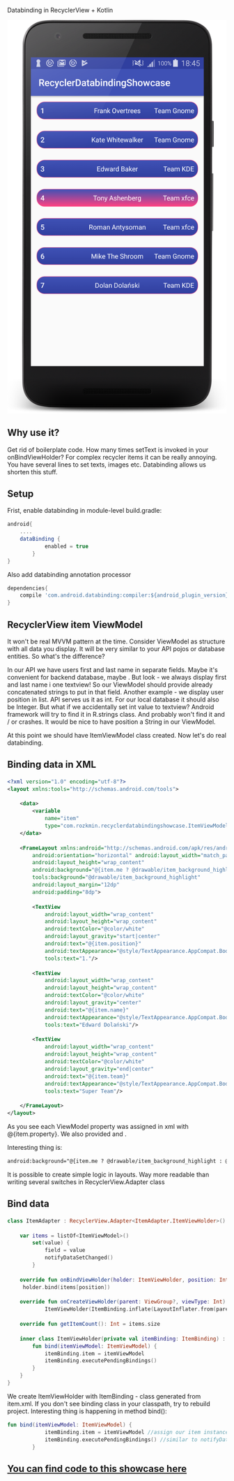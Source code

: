 Databinding in RecyclerView + Kotlin

![Screenshot](https://raw.githubusercontent.com/rozkminiacz/RecyclerDatabinding/master/screenshot.png)

## Why use it?
Get rid of boilerplate code. 
How many times setText is invoked in your onBindViewHolder? 
For complex recycler items it can be really annoying. 
You have several lines to set texts, images etc. 
Databinding allows us shorten this stuff.

## Setup

Frist, enable databinding in module-level build.gradle:
```groovy
android{
    ....
    dataBinding {
            enabled = true
        }
}
```

Also add databinding annotation processor
```groovy
dependencies{
    compile 'com.android.databinding:compiler:${android_plugin_version}'
}

```

## RecyclerView item ViewModel

It won't be real MVVM pattern at the time. 
Consider ViewModel as structure with all data you display. 
It will be very similar to your API pojos or database entities.
So what's the difference? 

In our API we have users first and last name in separate fields. 
Maybe it's convenient for backend database, 
maybe <any other reason why backend guys structured responses that way>. 
But look - we always display first and last name i one textview! 
So our ViewModel should provide already concatenated strings to put in that field. 
Another example - we display user position in list. API serves us it as int. For our local database it should also be Integer. 
But what if we accidentally set int value to textview? Android framework will try to find it in R.strings class. And probably won't find it and / or crashes. It would be nice to have position a String in our ViewModel. 

At this point we should have ItemViewModel class created. Now let's do real databinding. 

## Binding data in XML
```xml
<?xml version="1.0" encoding="utf-8"?>
<layout xmlns:tools="http://schemas.android.com/tools">

    <data>
        <variable
            name="item"
            type="com.rozkmin.recyclerdatabindingshowcase.ItemViewModel"/>
    </data>

    <FrameLayout xmlns:android="http://schemas.android.com/apk/res/android"
        android:orientation="horizontal" android:layout_width="match_parent"
        android:layout_height="wrap_content"
        android:background="@{item.me ? @drawable/item_background_highlight : @drawable/item_background_normal}"
        tools:background="@drawable/item_background_highlight"
        android:layout_margin="12dp"
        android:padding="8dp">

        <TextView
            android:layout_width="wrap_content"
            android:layout_height="wrap_content"
            android:textColor="@color/white"
            android:layout_gravity="start|center"
            android:text="@{item.position}"
            android:textAppearance="@style/TextAppearance.AppCompat.Body2"
            tools:text="1."/>

        <TextView
            android:layout_width="wrap_content"
            android:layout_height="wrap_content"
            android:textColor="@color/white"
            android:layout_gravity="center"
            android:text="@{item.name}"
            android:textAppearance="@style/TextAppearance.AppCompat.Body1"
            tools:text="Edward Dolański"/>

        <TextView
            android:layout_width="wrap_content"
            android:layout_height="wrap_content"
            android:textColor="@color/white"
            android:layout_gravity="end|center"
            android:text="@{item.team}"
            android:textAppearance="@style/TextAppearance.AppCompat.Body1"
            tools:text="Super Team"/>

    </FrameLayout>
</layout>
```

As you see each ViewModel property was assigned in xml with @{item.property}. We also provided <data/> and <variable>. 

Interesting thing is:

```xml
android:background="@{item.me ? @drawable/item_background_highlight : @drawable/item_background_normal}"
```

It is possible to create simple logic in layouts. Way more readable than writing several switches in RecyclerView.Adapter class

## Bind data
```kotlin
class ItemAdapter : RecyclerView.Adapter<ItemAdapter.ItemViewHolder>() {

    var items = listOf<ItemViewModel>()
        set(value) {
            field = value
            notifyDataSetChanged()
        }

    override fun onBindViewHolder(holder: ItemViewHolder, position: Int) =
     holder.bind(items[position])

    override fun onCreateViewHolder(parent: ViewGroup?, viewType: Int): ItemViewHolder =
            ItemViewHolder(ItemBinding.inflate(LayoutInflater.from(parent?.context), parent, false))

    override fun getItemCount(): Int = items.size

    inner class ItemViewHolder(private val itemBinding: ItemBinding) : RecyclerView.ViewHolder(itemBinding.root) {
        fun bind(itemViewModel: ItemViewModel) {
            itemBinding.item = itemViewModel
            itemBinding.executePendingBindings()
        }
    }
}
```

We create ItemViewHolder with ItemBinding - class generated from item.xml. If you don't see binding class in your classpath, try to rebuild project.
Interesting thing is happening in method bind():

```kotlin
fun bind(itemViewModel: ItemViewModel) {
            itemBinding.item = itemViewModel //assign our item instance to generated class
            itemBinding.executePendingBindings() //similar to notifyDataSetChanged()
        }
```

## [You can find code to this showcase here](https://github.com/rozkminiacz/RecyclerDatabinding)

